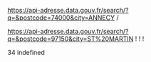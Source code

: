 
https://api-adresse.data.gouv.fr/search/?q=&postcode=74000&city=ANNECY /

https://api-adresse.data.gouv.fr/search/?q=&postcode=97150&city=ST%20MARTIN  ! ! ! 


34 indefined 
